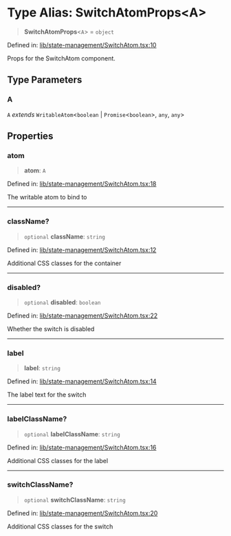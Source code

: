 # Type Alias: SwitchAtomProps\<A\>

> **SwitchAtomProps**\<`A`\> = `object`

Defined in: [lib/state-management/SwitchAtom.tsx:10](https://github.com/aldesgroup/goaldn/blob/850e22fffd19501920628173674ada43cba9a29a/lib/state-management/SwitchAtom.tsx#L10)

Props for the SwitchAtom component.

## Type Parameters

### A

`A` *extends* `WritableAtom`\<`boolean` \| `Promise`\<`boolean`\>, `any`, `any`\>

## Properties

### atom

> **atom**: `A`

Defined in: [lib/state-management/SwitchAtom.tsx:18](https://github.com/aldesgroup/goaldn/blob/850e22fffd19501920628173674ada43cba9a29a/lib/state-management/SwitchAtom.tsx#L18)

The writable atom to bind to

***

### className?

> `optional` **className**: `string`

Defined in: [lib/state-management/SwitchAtom.tsx:12](https://github.com/aldesgroup/goaldn/blob/850e22fffd19501920628173674ada43cba9a29a/lib/state-management/SwitchAtom.tsx#L12)

Additional CSS classes for the container

***

### disabled?

> `optional` **disabled**: `boolean`

Defined in: [lib/state-management/SwitchAtom.tsx:22](https://github.com/aldesgroup/goaldn/blob/850e22fffd19501920628173674ada43cba9a29a/lib/state-management/SwitchAtom.tsx#L22)

Whether the switch is disabled

***

### label

> **label**: `string`

Defined in: [lib/state-management/SwitchAtom.tsx:14](https://github.com/aldesgroup/goaldn/blob/850e22fffd19501920628173674ada43cba9a29a/lib/state-management/SwitchAtom.tsx#L14)

The label text for the switch

***

### labelClassName?

> `optional` **labelClassName**: `string`

Defined in: [lib/state-management/SwitchAtom.tsx:16](https://github.com/aldesgroup/goaldn/blob/850e22fffd19501920628173674ada43cba9a29a/lib/state-management/SwitchAtom.tsx#L16)

Additional CSS classes for the label

***

### switchClassName?

> `optional` **switchClassName**: `string`

Defined in: [lib/state-management/SwitchAtom.tsx:20](https://github.com/aldesgroup/goaldn/blob/850e22fffd19501920628173674ada43cba9a29a/lib/state-management/SwitchAtom.tsx#L20)

Additional CSS classes for the switch
